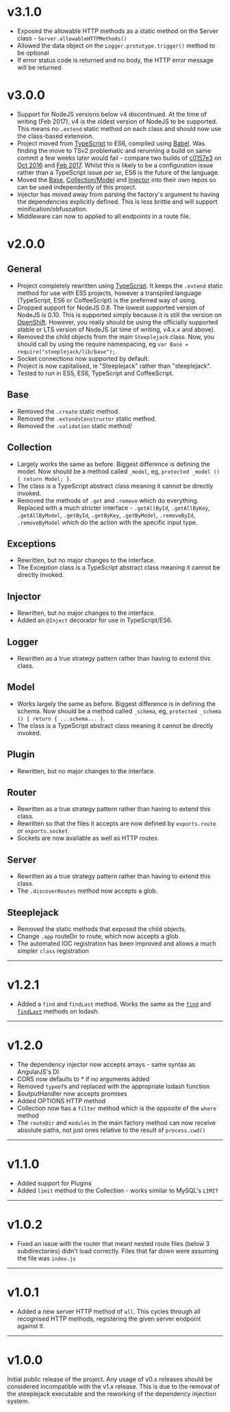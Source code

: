 # v3.1.0
 - Exposed the allowable HTTP methods as a static method on the Server class - `Server.allowableHTTPMethods()`
 - Allowed the data object on the `Logger.prototype.trigger()` method to be optional
 - If error status code is returned and no body, the HTTP error message will be returned

# v3.0.0
 - Support for NodeJS versions below v4 discontinued. At the time of writing (Feb 2017), v4 is the oldest version of
 NodeJS to be supported. This means no `.extend` static method on each class and should now use the class-based
 extension.
 - Project moved from [TypeScript](http://typescriptlang.org) to ES6, compiled using [Babel](http://babeljs.io). Was
 finding the move to TSv2 problematic and rerunning a build on same commit a few weeks later would fail - compare two
 builds of [c0157e3](https://github.com/riggerthegeek/steeplejack/commit/c0157e32810783007094461e6251b1a27089cd50)
 on [Oct 2016](https://travis-ci.org/riggerthegeek/steeplejack/builds/170377371) and
 [Feb 2017](https://travis-ci.org/riggerthegeek/steeplejack/builds/200259810). Whilst this is likely to be a configuration
 issue rather than a TypeScript issue _per se_, ES6 is the future of the language.
 - Moved the [Base](https://github.com/steeplejack-js/core), [Collection/Model](https://github.com/steeplejack-js/data)
 and [Injector](https://github.com/steeplejack-js/injector) into their own repos so can be used independently of this
 project.
 - Injector has moved away from parsing the factory's argument to having the dependencies explicitly defined. This is
 less brittle and will support minification/obfuscation.
 - Middleware can now to applied to all endpoints in a route file.

# v2.0.0

## General
 - Project completely rewritten using [TypeScript](http://typescriptlang.org). It keeps the `.extend` static method for
 use with ES5 projects, however a transpiled language (TypeScript, ES6 or CoffeeScript) is the preferred way of using.
 - Dropped support for NodeJS 0.8. The lowest supported version of NodeJS is 0.10. This is supported simply because it
 is still the version on [OpenShift](http://openshift.redhat.com). However, you really should be using the officially
 supported stable or LTS version of NodeJS (at time of writing, v4.x.x and above).
 - Removed the child objects from the main `Steeplejack` class. Now, you should call by using the require namespacing,
 eg `var Base = require("steeplejack/lib/base");`.
 - Socket connections now supported by default.
 - Project is now capitalised, ie "Steeplejack" rather than "steeplejack".
 - Tested to run in ES5, ES6, TypeScript and CoffeeScript.

## Base
 - Removed the `.create` static method.
 - Removed the `.extendsConstructor` static method.
 - Removed the `.validation` static method/

## Collection
 - Largely works the same as before. Biggest difference is defining the model. Now should be a method called `_model`,
 eg, `protected _model () { return Model; }`.
 - The class is a TypeScript abstract class meaning it cannot be directly invoked.
 - Removed the methods of `.get` and `.remove` which do everything. Replaced with a much stricter interface -
 `.getAllById`, `.getAllByKey`, `.getAllByModel`, `.getById`, `.getByKey`, `.getByModel`, `.removeById`,
  `.removeByModel` which do the action with the specific input type.

## Exceptions
 - Rewritten, but no major changes to the interface.
 - The Exception class is a TypeScript abstract class meaning it cannot be directly invoked.

## Injector
 - Rewritten, but no major changes to the interface.
 - Added an `@Inject` decorator for use in TypeScript/ES6.

## Logger
 - Rewritten as a true strategy pattern rather than having to extend this class.

## Model
 - Works largely the same as before. Biggest difference is in defining the schema. Now should be a method called
 `_schema`, eg, `protected _schema () { return { ...schema... }`.
 - The class is a TypeScript abstract class meaning it cannot be directly invoked.

## Plugin
 - Rewritten, but no major changes to the interface.

## Router
 - Rewritten as a true strategy pattern rather than having to extend this class.
 - Rewritten so that the files it accepts are now defined by `exports.route` or `exports.socket`.
 - Sockets are now available as well as HTTP routes.

## Server
 - Rewritten as a true strategy pattern rather than having to extend this class.
 - The `.discoverRoutes` method now accepts a glob.

## Steeplejack
 - Removed the static methods that exposed the child objects.
 - Change `.app` routeDir to route, which now accepts a glob.
 - The automated IOC registration has been improved and allows a much simpler `class` registration

---

# v1.2.1
 - Added a `find` and `findLast` method.  Works the same as the [`find`](https://lodash.com/docs#find) and
 [`findLast`](https://lodash.com/docs#findLast) methods on lodash.

---

# v1.2.0

 - The dependency injector now accepts arrays - same syntax as AngularJS's DI
 - CORS now defaults to * if no arguments added
 - Removed `typeof`s and replaced with the appropriate lodash function
 - $outputHandler now accepts promises
 - Added OPTIONS HTTP method
 - Collection now has a `filter` method which is the opposite of the `where` method
 - The `routeDir` and `modules` in the main factory method can now receive absolute paths, not just ones relative to the
    result of `process.cwd()`

---

# v1.1.0

 - Added support for Plugins
 - Added `limit` method to the Collection - works similar to MySQL's `LIMIT`

---

# v1.0.2

 - Fixed an issue with the router that meant nested route files (below 3 subdirectories) didn't load correctly. Files
 that far down were assuming the file was `index.js`

---

# v1.0.1

 - Added a new server HTTP method of `all`. This cycles through all recognised HTTP methods, registering the given
 server endpoint against it.

---

# v1.0.0

Initial public release of the project.  Any usage of v0.x releases should be considered incompatible with the v1.x
release.  This is due to the removal of the steeplejack executable and the reworking of the dependency injection system.
